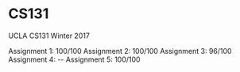 # CS131
UCLA CS131 Winter 2017

Assignment 1: 100/100
Assignment 2: 100/100
Assignment 3:  96/100
Assignment 4:  --
Assignment 5: 100/100
